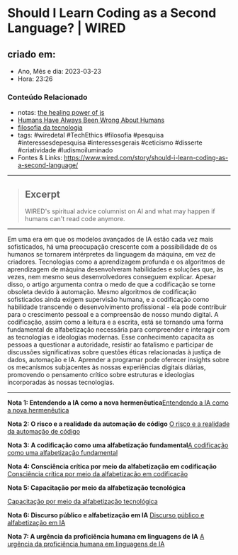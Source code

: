 # Should I Learn Coding as a Second Language? | WIRED


## criado em: 
-  Ano, Mês e dia: 2023-03-23
- Hora: 23:26

### Conteúdo Relacionado
- notas: [the healing power of js](the%20healing%20power%20of%20js.md)
- [Humans Have Always Been Wrong About Humans](Humans%20Have%20Always%20Been%20Wrong%20About%20Humans)
- [filosofia da tecnologia](filosofia%20da%20tecnologia)
- tags: #wiredetal #TechEthics #filosofia #pesquisa #interessesdepesquisa #interessesgerais #ceticismo #disserte #criatividade #ludismoiluminado
- Fontes & Links: https://www.wired.com/story/should-i-learn-coding-as-a-second-language/
---

> ## Excerpt
> WIRED's spiritual advice columnist on AI and what may happen if humans can't read code anymore.

---

Em uma era em que os modelos avançados de IA estão cada vez mais sofisticados, há uma preocupação crescente com a possibilidade de os humanos se tornarem intérpretes da linguagem da máquina, em vez de criadores. Tecnologias como a aprendizagem profunda e os algoritmos de aprendizagem de máquina desenvolveram habilidades e soluções que, às vezes, nem mesmo seus desenvolvedores conseguem explicar. Apesar disso, o artigo argumenta contra o medo de que a codificação se torne obsoleta devido à automação. Mesmo algoritmos de codificação sofisticados ainda exigem supervisão humana, e a codificação como habilidade transcende o desenvolvimento profissional - ela pode contribuir para o crescimento pessoal e a compreensão de nosso mundo digital. A codificação, assim como a leitura e a escrita, está se tornando uma forma fundamental de alfabetização necessária para compreender e interagir com as tecnologias e ideologias modernas. Esse conhecimento capacita as pessoas a questionar a autoridade, resistir ao fatalismo e participar de discussões significativas sobre questões éticas relacionadas à justiça de dados, automação e IA. Aprender a programar pode oferecer insights sobre os mecanismos subjacentes às nossas experiências digitais diárias, promovendo o pensamento crítico sobre estruturas e ideologias incorporadas às nossas tecnologias. 

---

**Nota 1: Entendendo a IA como a nova hermenêutica**[Entendendo a IA como a nova hermenêutica](../4%20-%20REF%20BIBLIOGRÁFICA/Entendendo%20a%20IA%20como%20a%20nova%20hermenêutica.md)

**Nota 2: O risco e a realidade da automação de código**
[O risco e a realidade da automação de código](../4%20-%20REF%20BIBLIOGRÁFICA/O%20risco%20e%20a%20realidade%20da%20automação%20de%20código.md)

**Nota 3: A codificação como uma alfabetização fundamental**[A codificação como uma alfabetização fundamental](../4%20-%20REF%20BIBLIOGRÁFICA/A%20codificação%20como%20uma%20alfabetização%20fundamental.md)

**Nota 4: Consciência crítica por meio da alfabetização em codificação**
[Consciência crítica por meio da alfabetização em codificação](../4%20-%20REF%20BIBLIOGRÁFICA/Consciência%20crítica%20por%20meio%20da%20alfabetização%20em%20codificação.md)

**Nota 5: Capacitação por meio da alfabetização tecnológica**

[Capacitação por meio da alfabetização tecnológica](../4%20-%20REF%20BIBLIOGRÁFICA/Capacitação%20por%20meio%20da%20alfabetização%20tecnológica.md)

**Nota 6: Discurso público e alfabetização em IA**
[Discurso público e alfabetização em IA](../4%20-%20REF%20BIBLIOGRÁFICA/Discurso%20público%20e%20alfabetização%20em%20IA.md)

**Nota 7: A urgência da proficiência humana em linguagens de IA**
[A urgência da proficiência humana em linguagens de IA](../4%20-%20REF%20BIBLIOGRÁFICA/A%20urgência%20da%20proficiência%20humana%20em%20linguagens%20de%20IA.md)
